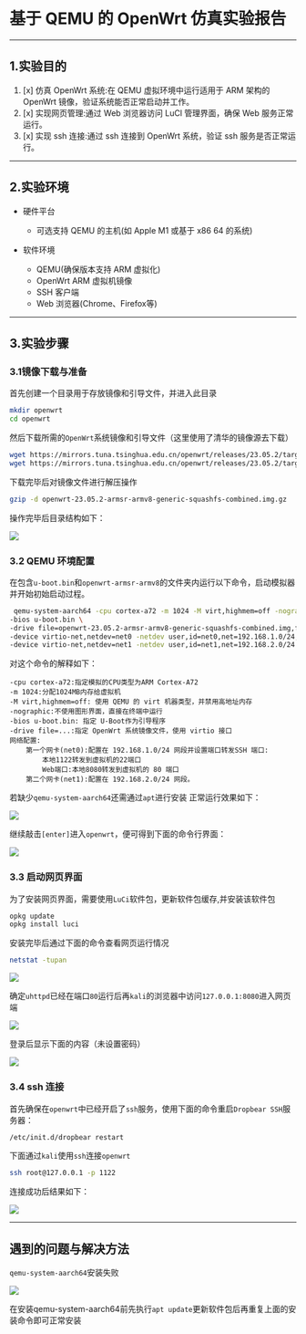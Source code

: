 # 基于 QEMU 的 OpenWrt 仿真实验报告
---
## 1.实验目的
1. [x] 仿真 OpenWrt 系统:在 QEMU 虚拟环境中运行适用于 ARM 架构的 OpenWrt 镜像，验证系统能否正常启动并工作。
2. [x] 实现网页管理:通过 Web 浏览器访问 LuCl 管理界面，确保 Web 服务正常运行。
3. [x] 实现 ssh 连接:通过 ssh 连接到 OpenWrt 系统，验证 ssh 服务是否正常运行。
---
## 2.实验环境
- 硬件平台
  - 可选支持 QEMU 的主机(如 Apple M1 或基于 x86 64 的系统)

- 软件环境
  - QEMU(确保版本支持 ARM 虚拟化)
  - OpenWrt ARM 虚拟机镜像
  - SSH 客户端
  - Web 浏览器(Chrome、Firefox等)
---
## 3.实验步骤
### 3.1镜像下载与准备
首先创建一个目录用于存放镜像和引导文件，并进入此目录

```bash
mkdir openwrt
cd openwrt
```

然后下载所需的`OpenWrt`系统镜像和引导文件（这里使用了清华的镜像源去下载）

```bash
wget https://mirrors.tuna.tsinghua.edu.cn/openwrt/releases/23.05.2/targets/armsr/armv8/openwrt-23.05.2-armsr-armv8-generic-squashfs-combined.img.gz
wget https://mirrors.tuna.tsinghua.edu.cn/openwrt/releases/23.05.2/targets/armsr/armv8/u-boot-qemu_armv8/u-boot.bin
```

下载完毕后对镜像文件进行解压操作

```bash
gzip -d openwrt-23.05.2-armsr-armv8-generic-squashfs-combined.img.gz
```

操作完毕后目录结构如下：

![](./img/解压镜像后目录.png)


### 3.2 QEMU 环境配置

在包含`u-boot.bin`和`openwrt-armsr-armv8`的文件夹内运行以下命令，启动模拟器并开始初始启动过程。

```bash
 qemu-system-aarch64 -cpu cortex-a72 -m 1024 -M virt,highmem=off -nographic \
-bios u-boot.bin \
-drive file=openwrt-23.05.2-armsr-armv8-generic-squashfs-combined.img,format=raw,if=virtio \
-device virtio-net,netdev=net0 -netdev user,id=net0,net=192.168.1.0/24,hostfwd=tcp:127.0.0.1:1122-192.168.1.1:22,hostfwd=tcp:127.0.0.1:8080-192.168.1.1:80 \
-device virtio-net,netdev=net1 -netdev user,id=net1,net=192.168.2.0/24
```

对这个命令的解释如下：
```
-cpu cortex-a72:指定模拟的CPU类型为ARM Cortex-A72
-m 1024:分配1024MB内存给虚拟机
-M virt,highmem=off: 使用 QEMU 的 virt 机器类型，并禁用高地址内存
-nographic:不使用图形界面，直接在终端中运行
-bios u-boot.bin: 指定 U-Boot作为引导程序
-drive file=...:指定 OpenWrt 系统镜像文件，使用 virtio 接口
网络配置:
    第一个网卡(net0):配置在 192.168.1.0/24 网段并设置端口转发SSH 端口: 
        本地1122转发到虚拟机的22端口
        Web端口:本地8080转发到虚拟机的 80 端口
    第二个网卡(net1):配置在 192.168.2.0/24 网段。
```

若缺少`qemu-system-aarch64`还需通过`apt`进行安装
正常运行效果如下：

![](./img/启动wrt.png)

继续敲击`[enter]`进入`openwrt`，便可得到下面的命令行界面：

![](./img/启动shell.png)


### 3.3 启动网页界面

为了安装网页界面，需要使用`LuCi`软件包，更新软件包缓存,并安装该软件包

```bash
opkg update
opkg install luci
```

安装完毕后通过下面的命令查看网页运行情况

```bash
netstat -tupan
```

![](./img/准备网页.png)

确定`uhttpd`已经在端口`80`运行后再`kali`的浏览器中访问`127.0.0.1:8080`进入网页端

![](./img/网页登录.png)

登录后显示下面的内容（未设置密码）

![](./img/登录后界面.png)

### 3.4 ssh 连接

首先确保在`openwrt`中已经开启了`ssh`服务，使用下面的命令重启`Dropbear SSH`服务器：

```bash
/etc/init.d/dropbear restart
```

下面通过`kali`使用`ssh`连接`openwrt`

```bash
ssh root@127.0.0.1 -p 1122
```

连接成功后结果如下：

![](./img/kali连接openwrt.png)

---
## 遇到的问题与解决方法

`qemu-system-aarch64`安装失败

![](./img/qemu-system-aarch64安装失败.png)

在安装qemu-system-aarch64前先执行`apt update`更新软件包后再重复上面的安装命令即可正常安装